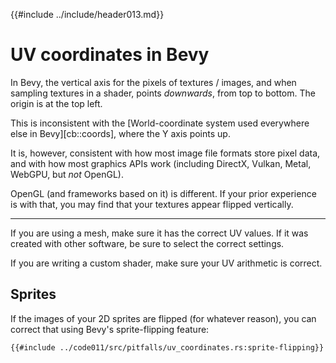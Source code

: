 {{#include ../include/header013.md}}

# UV coordinates in Bevy

In Bevy, the vertical axis for the pixels of textures / images, and when
sampling textures in a shader, points *downwards*, from top to bottom. The
origin is at the top left.

This is inconsistent with the [World-coordinate system used everywhere else
in Bevy][cb::coords], where the Y axis points up.

It is, however, consistent with how most image file formats store pixel data,
and with how most graphics APIs work (including DirectX, Vulkan, Metal,
WebGPU, but *not* OpenGL).

OpenGL (and frameworks based on it) is different. If your prior experience
is with that, you may find that your textures appear flipped vertically.

---

If you are using a mesh, make sure it has the correct UV values. If it was
created with other software, be sure to select the correct settings.

If you are writing a custom shader, make sure your UV arithmetic is correct.

## Sprites

If the images of your 2D sprites are flipped (for whatever reason), you can
correct that using Bevy's sprite-flipping feature:

```rust,no_run,noplayground
{{#include ../code011/src/pitfalls/uv_coordinates.rs:sprite-flipping}}
```
